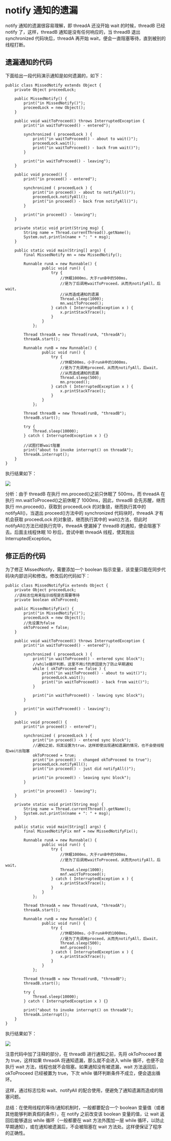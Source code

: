 # notify 通知的遗漏

notify 通知的遗漏很容易理解，即 threadA 还没开始 wait 的时候，threadB 已经 notify 了，这样，threadB 通知是没有任何响应的，当 threadB 退出 synchronized 代码块后，threadA 再开始 wait，便会一直阻塞等待，直到被别的线程打断。

## 遗漏通知的代码

下面给出一段代码演示通知是如何遗漏的，如下：

```
public class MissedNotify extends Object {  
    private Object proceedLock;  
  
    public MissedNotify() {  
        print("in MissedNotify()");  
        proceedLock = new Object();  
    }  
  
    public void waitToProceed() throws InterruptedException {  
        print("in waitToProceed() - entered");  
  
        synchronized ( proceedLock ) {  
            print("in waitToProceed() - about to wait()");  
            proceedLock.wait();  
            print("in waitToProceed() - back from wait()");  
        }  
  
        print("in waitToProceed() - leaving");  
    }  
  
    public void proceed() {  
        print("in proceed() - entered");  
  
        synchronized ( proceedLock ) {  
            print("in proceed() - about to notifyAll()");  
            proceedLock.notifyAll();  
            print("in proceed() - back from notifyAll()");  
        }  
  
        print("in proceed() - leaving");  
    }  
  
    private static void print(String msg) {  
        String name = Thread.currentThread().getName();  
        System.out.println(name + ": " + msg);  
    }  
  
    public static void main(String[] args) {  
        final MissedNotify mn = new MissedNotify();  
  
        Runnable runA = new Runnable() {  
                public void run() {  
                    try {  
                        //休眠1000ms，大于runB中的500ms，  
                        //是为了后调用waitToProceed，从而先notifyAll，后wait，  
                        //从而造成通知的遗漏  
                        Thread.sleep(1000);  
                        mn.waitToProceed();  
                    } catch ( InterruptedException x ) {  
                        x.printStackTrace();  
                    }  
                }  
            };  
  
        Thread threadA = new Thread(runA, "threadA");  
        threadA.start();  
  
        Runnable runB = new Runnable() {  
                public void run() {  
                    try {  
                        //休眠500ms，小于runA中的1000ms，  
                        //是为了先调用proceed，从而先notifyAll，后wait，  
                        //从而造成通知的遗漏  
                        Thread.sleep(500);  
                        mn.proceed();  
                    } catch ( InterruptedException x ) {  
                        x.printStackTrace();  
                    }  
                }  
            };  
  
        Thread threadB = new Thread(runB, "threadB");  
        threadB.start();  
  
        try {   
            Thread.sleep(10000);  
        } catch ( InterruptedException x ) {}  
  
        //试图打断wait阻塞  
        print("about to invoke interrupt() on threadA");  
        threadA.interrupt();  
    }  
}  
```

执行结果如下：

![](images/notifyresult.jpg)

分析：由于 threadB 在执行 mn.proceed()之前只休眠了 500ms，而 threadA 在执行 mn.waitToProceed()之前休眠了 1000ms，因此，threadB 会先苏醒，继而执行 mn.proceed()，获取到 proceedLock 的对象锁，继而执行其中的 notifyAll()，当退出 proceed()方法中的 synchronized 代码块时，threadA 才有机会获取 proceedLock 的对象锁，继而执行其中的 wait()方法，但此时 notifyAll()方法已经执行完毕，threadA 便漏掉了 threadB 的通知，便会阻塞下去。后面主线程休眠 10 秒后，尝试中断 threadA 线程，使其抛出 InterruptedException。

## 修正后的代码

为了修正 MissedNotify，需要添加一个 boolean 指示变量，该变量只能在同步代码块内部访问和修改。修改后的代码如下：

```
public class MissedNotifyFix extends Object {  
    private Object proceedLock;  
    //该标志位用来指示线程是否需要等待  
    private boolean okToProceed;  
  
    public MissedNotifyFix() {  
        print("in MissedNotify()");  
        proceedLock = new Object();  
        //先设置为false  
        okToProceed = false;  
    }  
  
    public void waitToProceed() throws InterruptedException {  
        print("in waitToProceed() - entered");  
  
        synchronized ( proceedLock ) {  
            print("in waitToProceed() - entered sync block");  
            //while循环判断，这里不用if的原因是为了防止早期通知  
            while ( okToProceed == false ) {  
                print("in waitToProceed() - about to wait()");  
                proceedLock.wait();  
                print("in waitToProceed() - back from wait()");  
            }  
  
            print("in waitToProceed() - leaving sync block");  
        }  
  
        print("in waitToProceed() - leaving");  
    }  
  
    public void proceed() {  
        print("in proceed() - entered");  
  
        synchronized ( proceedLock ) {  
            print("in proceed() - entered sync block");  
            //通知之前，将其设置为true，这样即使出现通知遗漏的情况，也不会使线程在wait出阻塞  
            okToProceed = true;  
            print("in proceed() - changed okToProceed to true");  
            proceedLock.notifyAll();  
            print("in proceed() - just did notifyAll()");  
  
            print("in proceed() - leaving sync block");  
        }  
  
        print("in proceed() - leaving");  
    }  
  
    private static void print(String msg) {  
        String name = Thread.currentThread().getName();  
        System.out.println(name + ": " + msg);  
    }  
  
    public static void main(String[] args) {  
        final MissedNotifyFix mnf = new MissedNotifyFix();  
  
        Runnable runA = new Runnable() {  
                public void run() {  
                    try {  
                        //休眠1000ms，大于runB中的500ms，  
                        //是为了后调用waitToProceed，从而先notifyAll，后wait，  
                        Thread.sleep(1000);  
                        mnf.waitToProceed();  
                    } catch ( InterruptedException x ) {  
                        x.printStackTrace();  
                    }  
                }  
            };  
  
        Thread threadA = new Thread(runA, "threadA");  
        threadA.start();  
  
        Runnable runB = new Runnable() {  
                public void run() {  
                    try {  
                        //休眠500ms，小于runA中的1000ms，  
                        //是为了先调用proceed，从而先notifyAll，后wait，  
                        Thread.sleep(500);  
                        mnf.proceed();  
                    } catch ( InterruptedException x ) {  
                        x.printStackTrace();  
                    }  
                }  
            };  
  
        Thread threadB = new Thread(runB, "threadB");  
        threadB.start();  
  
        try {   
            Thread.sleep(10000);  
        } catch ( InterruptedException x ) {}  
  
        print("about to invoke interrupt() on threadA");  
        threadA.interrupt();  
    }  
}  
```

执行结果如下：

![](images/notifyresult1.jpg)

注意代码中加了注释的部分，在 threadB 进行通知之前，先将 okToProceed 置为 true，这样如果 threadA 将通知遗漏，那么就不会进入 while 循环，也便不会执行 wait 方法，线程也就不会阻塞。如果通知没有被遗漏，wait 方法返回后，okToProceed 已经被置为 true，下次 while 循环判断条件不成立，便会退出循环。

这样，通过标志位和 wait、notifyAll 的配合使用，便避免了通知遗漏而造成的阻塞问题。

总结：在使用线程的等待/通知机制时，一般都要配合一个 boolean 变量值（或者其他能够判断真假的条件），在 notify 之前改变该 boolean 变量的值，让 wait 返回后能够退出 while 循环（一般都要在 wait 方法外围加一层 while 循环，以防止早期通知），或在通知被遗漏后，不会被阻塞在 wait 方法处。这样便保证了程序的正确性。
